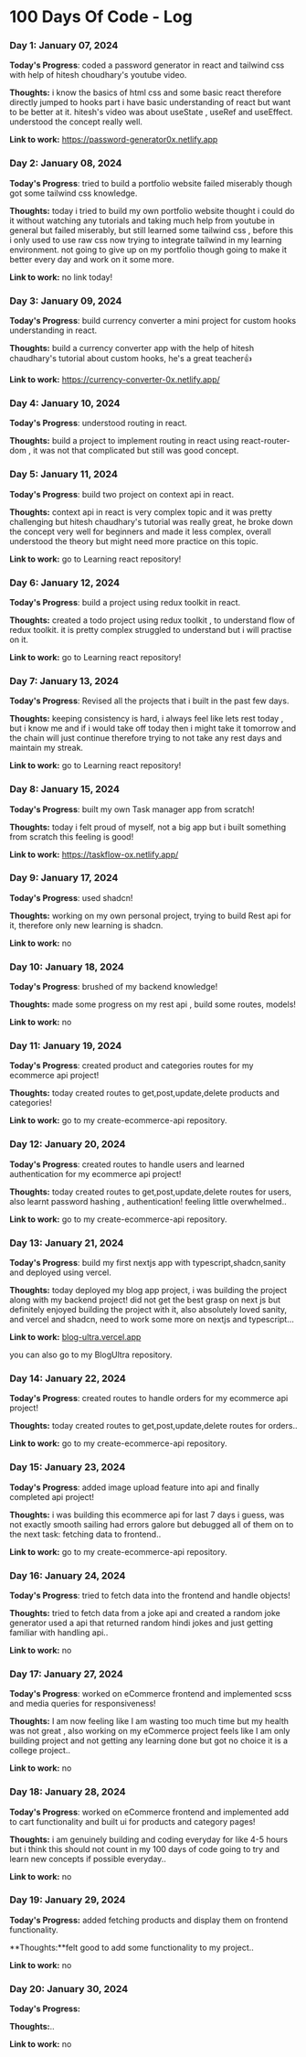 # 100 Days Of Code - Log

### Day 1: January 07, 2024 


**Today's Progress**: coded a password generator in react and tailwind css with help of hitesh choudhary's youtube video.

**Thoughts:** i know the basics of html css and some basic react therefore directly jumped to hooks part i have basic understanding of react but want to be better at it. hitesh's video was about useState , useRef and useEffect. understood the concept really well.

**Link to work:** https://password-generator0x.netlify.app

### Day 2: January 08, 2024 


**Today's Progress**: tried to build a portfolio website failed miserably though got some tailwind css knowledge.

**Thoughts:**  today i tried to build my own portfolio website thought i could do it without watching any tutorials and taking much help from youtube in general but failed miserably, but still learned some tailwind css , before this i only used to use raw css now trying to integrate tailwind in my learning environment. not going to give up on my portfolio though going to make it better every day and work on it some more.  

**Link to work:** no link today!

### Day 3: January 09, 2024 


**Today's Progress**: build currency converter a mini project for custom hooks understanding in react.

**Thoughts:**  build a currency converter app with the help of hitesh chaudhary's tutorial about custom hooks, he's a great teacher👍 

**Link to work:** https://currency-converter-0x.netlify.app/

### Day 4: January 10, 2024 


**Today's Progress**: understood routing in react.

**Thoughts:**  build a project to implement routing in react using react-router-dom , it was not that complicated but still was good concept.  


### Day 5: January 11, 2024 


**Today's Progress**: build two project on context api in react.

**Thoughts:**  context api in react is very complex topic and it was pretty challenging but hitesh chaudhary's 
tutorial was really great, he broke down the concept very well for beginners and made it less complex, overall understood the theory but might need more practice on this topic.

**Link to work:** go to Learning react repository!

### Day 6: January 12, 2024 


**Today's Progress**: build a project using redux toolkit in react.

**Thoughts:** created a todo project using redux toolkit , to understand flow of redux toolkit. it is pretty complex struggled to understand but i will practise on it.

**Link to work:** go to Learning react repository!

### Day 7: January 13, 2024 


**Today's Progress**: Revised all the projects that i built in the past few days.

**Thoughts:** keeping consistency is hard, i always feel like lets rest today , but i know me and if i would take off today
 then i might take it tomorrow and the chain will just continue therefore trying to not take any rest days and maintain my streak.

**Link to work:** go to Learning react repository!

### Day 8: January 15, 2024 


**Today's Progress**: built my own Task manager app from scratch!

**Thoughts:** today i felt proud of myself, not a big app but i built something from scratch this feeling is good! 

**Link to work:** https://taskflow-ox.netlify.app/


### Day 9: January 17, 2024 


**Today's Progress**: used shadcn!

**Thoughts:**  working on my own personal project, trying to build Rest api for it, therefore only new learning is shadcn.

**Link to work:** no

### Day 10: January 18, 2024 


**Today's Progress**: brushed of my backend knowledge!

**Thoughts:**  made some progress on my rest api , build some routes, models!

**Link to work:** no

### Day 11: January 19, 2024 


**Today's Progress**: created product and categories routes for my ecommerce api project!

**Thoughts:**  today created routes to get,post,update,delete products and categories!

**Link to work:** go to my create-ecommerce-api repository.


### Day 12: January 20, 2024 

**Today's Progress**: created routes to handle users and learned authentication for my ecommerce api project!

**Thoughts:**  today created routes to get,post,update,delete routes for users, also learnt password hashing , authentication! feeling little overwhelmed..

**Link to work:** go to my create-ecommerce-api repository.


### Day 13: January 21, 2024 

**Today's Progress**: build my first nextjs app with typescript,shadcn,sanity and deployed using vercel.

**Thoughts:**  today deployed my blog app project, i was building the project along with my backend project! did not get the best grasp on next js but definitely enjoyed building the project with it, 
also absolutely loved sanity, and vercel and shadcn, need to work some more on nextjs and typescript...

**Link to work:** [blog-ultra.vercel.app](https://blog-ultra.vercel.app/)
 
you can also go to my BlogUltra repository.


### Day 14: January 22, 2024 

**Today's Progress**: created routes to handle orders for my ecommerce api project!

**Thoughts:**  today created routes to get,post,update,delete routes for orders..

**Link to work:** go to my create-ecommerce-api repository.

### Day 15: January 23, 2024 

**Today's Progress**: added image upload feature into api and finally completed api project!

**Thoughts:**  i was building this ecommerce api for last 7 days i guess, was not exactly smooth sailing had errors galore but debugged all of them on to the next task: fetching data to frontend..

**Link to work:** go to my create-ecommerce-api repository.

### Day 16: January 24, 2024 

**Today's Progress**: tried to fetch data into the frontend and handle objects!

**Thoughts:**  tried to fetch data from a joke api and created a random joke generator used a api that returned random hindi jokes and just getting familiar with handling api..

**Link to work:** no

### Day 17: January 27, 2024 

**Today's Progress**: worked on eCommerce frontend and implemented scss and media queries for responsiveness!

**Thoughts:**  I am now feeling like I am wasting too much time but my health was not great , also working on my eCommerce project feels like I am only building project and not getting any learning done but got no choice it is a college project..

**Link to work:** no

### Day 18: January 28, 2024 

**Today's Progress**: worked on eCommerce frontend and implemented add to cart functionality and built ui for products and category pages!

**Thoughts:** i am genuinely building and coding everyday for like 4-5 hours but i think this should not count in my 100 days of code going to try and learn new concepts if possible everyday..

**Link to work:** no

### Day 19: January 29, 2024

**Today's Progress:** added fetching products and display them on frontend functionality.

**Thoughts:**felt good to add some functionality to my project..

**Link to work:** no

### Day 20: January 30, 2024

**Today's Progress:**

**Thoughts:**..

**Link to work:** no



